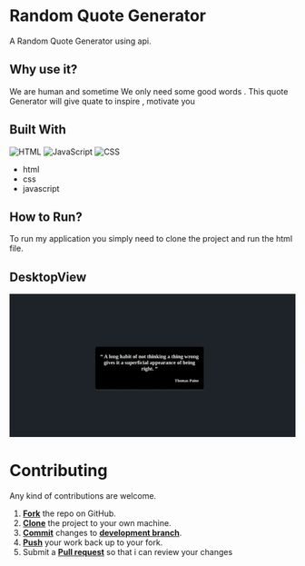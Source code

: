 # Random Quote Generator 

A Random Quote Generator using api.

## Why use it?

We are human and sometime We only need some good words . This quote Generator will give quate to inspire , motivate you


## Built With

![HTML](https://img.shields.io/badge/-HTML-brightgreen) 
![JavaScript](https://img.shields.io/badge/-javaScript-yellow ) 
![CSS](https://img.shields.io/badge/CSS-green ) 


* html
* css
* javascript

## How to Run?

To run my application you simply need to clone the project and run the html file.

## DesktopView
![formFalidation](/03RandomQuets/Assets/random%20quote%20generator.gif)


Contributing
==========
Any kind of contributions are welcome.

1. <a href='https://help.github.com/articles/fork-a-repo/'>**Fork**</a> the repo on GitHub.
2. <a href='https://help.github.com/articles/cloning-a-repository/'>**Clone**</a> the project to your own machine.
3. <a href='https://git-scm.com/book/en/v2/Git-Basics-Recording-Changes-to-the-Repository'>**Commit**</a> changes to <a href='https://git-scm.com/book/en/v2/Git-Branching-Branches-in-a-Nutshell'>**development branch**</a>.
4. <a href='https://help.github.com/articles/pushing-to-a-remote/'>**Push**</a> your work back up to your fork.
5. Submit a <a href='https://help.github.com/articles/about-pull-requests/'>**Pull request**</a> so that i can review your changes